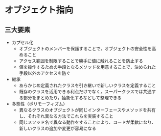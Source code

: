 # オブジェクト指向

## 三大要素

- カプセル化
  - オブジェクトのメンバーを保護することで，オブジェクトの安全性を高めること
  - アクセス範囲を制限することで勝手に値に触れることを防止する
  - 値を操作するための手段となるメソッドを用意することで，決められた手段以外のアクセスを防ぐ
- 継承
  - あらかじめ定義されたクラスを引き継いで新しいクラスを定義すること
  - 既存のクラスを活用できる利点だけでなく，スーパークラスでは共通する部分をまとめたり，抽象化するなどして整理できる
- 多態性（ポリモーフィズム）
  - 異なるクラスのオブジェクトが同じインターフェースやメソッドを共有し、それぞれ異なる方法でこれらを実装すること
  - 同じメソッド名で異なる動作をすることにより、コードが柔軟になり、新しいクラスの追加や変更が容易になる
